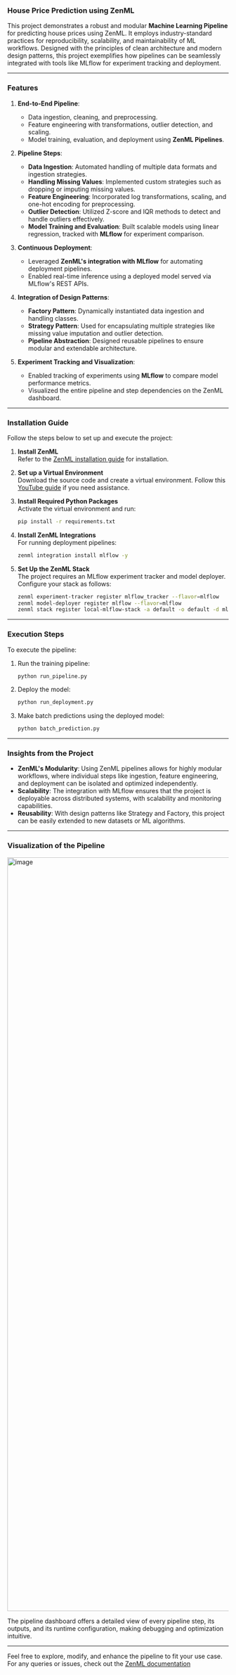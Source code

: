 ### House Price Prediction using ZenML

This project demonstrates a robust and modular **Machine Learning Pipeline** for predicting house prices using ZenML. It employs industry-standard practices for reproducibility, scalability, and maintainability of ML workflows. Designed with the principles of clean architecture and modern design patterns, this project exemplifies how pipelines can be seamlessly integrated with tools like MLflow for experiment tracking and deployment.

---

### Features
1. **End-to-End Pipeline**:
   - Data ingestion, cleaning, and preprocessing.
   - Feature engineering with transformations, outlier detection, and scaling.
   - Model training, evaluation, and deployment using **ZenML Pipelines**.

2. **Pipeline Steps**:
   - **Data Ingestion**: Automated handling of multiple data formats and ingestion strategies.
   - **Handling Missing Values**: Implemented custom strategies such as dropping or imputing missing values.
   - **Feature Engineering**: Incorporated log transformations, scaling, and one-hot encoding for preprocessing.
   - **Outlier Detection**: Utilized Z-score and IQR methods to detect and handle outliers effectively.
   - **Model Training and Evaluation**: Built scalable models using linear regression, tracked with **MLflow** for experiment comparison.

3. **Continuous Deployment**:
   - Leveraged **ZenML's integration with MLflow** for automating deployment pipelines.
   - Enabled real-time inference using a deployed model served via MLflow's REST APIs.

4. **Integration of Design Patterns**:
   - **Factory Pattern**: Dynamically instantiated data ingestion and handling classes.
   - **Strategy Pattern**: Used for encapsulating multiple strategies like missing value imputation and outlier detection.
   - **Pipeline Abstraction**: Designed reusable pipelines to ensure modular and extendable architecture.

5. **Experiment Tracking and Visualization**:
   - Enabled tracking of experiments using **MLflow** to compare model performance metrics.
   - Visualized the entire pipeline and step dependencies on the ZenML dashboard.

---

### Installation Guide
Follow the steps below to set up and execute the project:

1. **Install ZenML**  
   Refer to the [ZenML installation guide](https://docs.zenml.io/getting-started/installation) for installation.

2. **Set up a Virtual Environment**  
   Download the source code and create a virtual environment. Follow this [YouTube guide](https://youtu.be/GZbeL5AcTgw?si=uj7B8-10kbyEytKo) if you need assistance.

3. **Install Required Python Packages**  
   Activate the virtual environment and run:
   ```bash
   pip install -r requirements.txt
   ```

4. **Install ZenML Integrations**  
   For running deployment pipelines:
   ```bash
   zenml integration install mlflow -y
   ```

5. **Set Up the ZenML Stack**  
   The project requires an MLflow experiment tracker and model deployer. Configure your stack as follows:
   ```bash
   zenml experiment-tracker register mlflow_tracker --flavor=mlflow
   zenml model-deployer register mlflow --flavor=mlflow
   zenml stack register local-mlflow-stack -a default -o default -d mlflow -e mlflow_tracker --set
   ```

---

### Execution Steps
To execute the pipeline:
1. Run the training pipeline:
   ```bash
   python run_pipeline.py
   ```

2. Deploy the model:
   ```bash
   python run_deployment.py
   ```

3. Make batch predictions using the deployed model:
   ```bash
   python batch_prediction.py
   ```

---

### Insights from the Project
- **ZenML's Modularity**: Using ZenML pipelines allows for highly modular workflows, where individual steps like ingestion, feature engineering, and deployment can be isolated and optimized independently.
- **Scalability**: The integration with MLflow ensures that the project is deployable across distributed systems, with scalability and monitoring capabilities.
- **Reusability**: With design patterns like Strategy and Factory, this project can be easily extended to new datasets or ML algorithms.

---

### Visualization of the Pipeline
<img width="1715" alt="image" src="https://github.com/user-attachments/assets/6d141f2d-b6a7-4e22-b301-a50fbd3ea94d" />


The pipeline dashboard offers a detailed view of every pipeline step, its outputs, and its runtime configuration, making debugging and optimization intuitive.

---

Feel free to explore, modify, and enhance the pipeline to fit your use case. For any queries or issues, check out the [ZenML documentation](https://docs.zenml.io)
